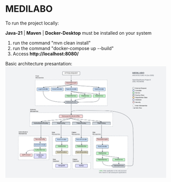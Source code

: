 MEDILABO
=========================================

To run the project locally:

  **Java-21** | **Maven** | **Docker-Desktop** must be installed on your system
  
  1) run the command "mvn clean install"
  2) run the command "docker-compose up --build"
  3) Access **http://localhost:8080/**

Basic architecture presantation:
![basic architecture diagram](readmeImages/architecture4b.png)
